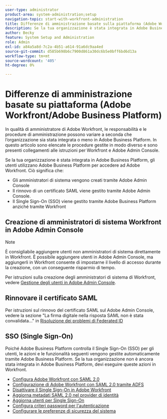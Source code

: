 ```yaml
---
user-type: administrator
product-area: system-administration;setup
navigation-topic: start-with-workfront-administration
title: Differenze di amministrazione basate sulla piattaforma (Adobe Workfront/Adobe Business Platform)
description: Se la tua organizzazione è stata integrata in Adobe Business Platform, gli utenti utilizzano Adobe Business Platform per accedere ad Adobe Workfront. Ciò significa che la gestione degli utenti viene in gran parte eseguita tramite Adobe Admin Console e che il Single Sign-On (SSO) viene gestito tramite la piattaforma aziendale Adobe anziché tramite Workfront. In qualità di amministratore di Adobe Workfront, le responsabilità e le procedure di amministrazione variano a seconda che l’organizzazione sia stata integrata o meno in Adobe Business Platform. In questo articolo sono elencate le procedure che devono essere gestite in modo diverso e sono disponibili collegamenti alle istruzioni per Workfront e Adobe Admin Console.
author: Becky
feature: System Setup and Administration
role: Admin
exl-id: a84a5a8d-7c2a-4b51-a614-91a6dc9aa4ed
source-git-commit: d585b698b6c7900d861a30dc6b5e0bff6bd6d13a
workflow-type: tm+mt
source-wordcount: '405'
ht-degree: 0%

---
```


# Differenze di amministrazione basate su piattaforma (Adobe Workfront/Adobe Business Platform)

In qualità di amministratore di Adobe Workfront, le responsabilità e le procedure di amministrazione possono variare a seconda che l’organizzazione sia stata integrata o meno in Adobe Business Platform. In questo articolo sono elencate le procedure gestite in modo diverso e sono presenti collegamenti alle istruzioni per Workfront e Adobe Admin Console.

Se la tua organizzazione è stata integrata in Adobe Business Platform, gli utenti utilizzano Adobe Business Platform per accedere ad Adobe Workfront. Ciò significa che:

* Gli amministratori di sistema vengono creati tramite Adobe Admin Console
* Il rinnovo di un certificato SAML viene gestito tramite Adobe Admin Console.
* Il Single Sign-On (SSO) viene gestito tramite Adobe Business Platform anziché tramite Workfront

## Creazione di amministratori di sistema Workfront in Adobe Admin Console

>[!NOTE]
>
>È consigliabile aggiungere utenti non amministratori di sistema direttamente in Workfront. È possibile aggiungere utenti in Adobe Admin Console, ma aggiungerli in Workfront consente di impostarne il livello di accesso durante la creazione, con un conseguente risparmio di tempo.

Per istruzioni sulla creazione degli amministratori di sistema di Workfront, vedere [Gestione degli utenti in Adobe Admin Console](/help/quicksilver/administration-and-setup/add-users/create-and-manage-users/admin-console.md).

<!--
<table style="table-layout:auto"> 
 <col> 
 <col> 
 <col> 
 <thead> 
  <tr> 
   <th>Action</th> 
   <th>For instructions in Workfront, see</th> 
   <th>For instructions in the Adobe Admin console, see</th> 
  </tr> 
 </thead> 
 <tbody> 
   <tr data-mc-conditions="QuicksilverOrClassic.Draft mode"> 
    <td role="rowheader">View information about access levels and licenses for your users</td> 
    <td> 
     <ul> 
      <li> <p><a href="../../administration-and-setup/add-users/access-levels-and-object-permissions/list-access-levels-and-licenses-for-your-users.md" class="MCXref xref">List your users' access levels and licenses</a> </p> </li> 
     </ul> </td> 
    <td> 
     <ul> 
      <li> <p>The section "View user list" in <a href="https://helpx.adobe.com/enterprise/using/manage-users-individually.html">Manage users individually</a></p> </li> 
     </ul> </td> 
   </tr>
  <tr> 
   <td role="rowheader">Grant a user admin access</td> 
   <td> 
    <ul> 
     <li> <p><a href="../../administration-and-setup/add-users/configure-and-grant-access/grant-a-user-full-administrative-access.md" class="MCXref xref">Grant a user full administrative access</a> </p> </li> 
    </ul> </td> 
   <td> 
    <ul> 
     <li> <p>The section "Edit user details" in <a href="https://helpx.adobe.com/enterprise/using/manage-users-individually.html">Manage users individually</a></p> </li> 
    </ul> </td> 
  </tr> 
  <tr> 
   <td role="rowheader">Add a user to Adobe Workfront</td> 
   <td> 
    <ul> 
     <li> <p><a href="../../administration-and-setup/add-users/create-and-manage-users/add-users.md" class="MCXref xref">Add users</a> </p> </li> 
    </ul> </td> 
   <td> 
    <ul> 
     <li> <p><a href="../../administration-and-setup/add-users/create-and-manage-users/admin-console.md" class="MCXref xref">Manage users in the Adobe Admin Console</a> </p> </li> 
     <li> <p>The section "Add users" in in <a href="https://helpx.adobe.com/enterprise/using/manage-users-individually.html">Manage users individually</a></p> </li> 
    </ul> </td> 
  </tr> 
   <tr data-mc-conditions="QuicksilverOrClassic.Draft mode"> 
    <td role="rowheader">Add a user to Adobe Workfront Fusion</td> 
    <td> 
     <ul> 
      <li> <p><a href="../../workfront-fusion/organizations/add-user-to-an-organization.md" class="MCXref xref">Add a user to an organization in Adobe Workfront Fusion</a> </p> </li> 
     </ul> </td> 
    <td> 
     <ul> 
      <li> <p><a href="../../administration-and-setup/add-users/create-and-manage-users/admin-console.md" class="MCXref xref">Manage users in the Adobe Admin Console</a> </p> </li> 
      <li> <p>The section "Add users" in in <a href="https://helpx.adobe.com/enterprise/using/manage-users-individually.html">Manage users individually</a></p> </li> 
     </ul> </td> 
   </tr>
  <tr> 
   <td role="rowheader">Deactivate a user</td> 
   <td> 
    <ul> 
     <li> <p><a href="../../administration-and-setup/add-users/create-and-manage-users/deactivate-a-user.md" class="MCXref xref">Deactivate or reactivate a user</a> </p> </li> 
    </ul> </td> 
   <td> 
    <ul> 
     <li> <p>The section "Remove users" in in <a href="https://helpx.adobe.com/enterprise/using/manage-users-individually.html">Manage users individually</a></p> </li> 
    </ul> </td> 
  </tr> 
  <tr> 
   <td role="rowheader">Delete a user</td> 
   <td> 
    <ul> 
     <li> <p><a href="../../administration-and-setup/add-users/create-and-manage-users/delete-a-user.md" class="MCXref xref">Delete users</a> </p> </li> 
    </ul> </td> 
   <td> 
    <ul> 
     <li> <p>The section "Permanently delete users" in <a href="https://helpx.adobe.com/enterprise/using/manage-directory-users.html">Manage directory users</a>
     </p><p>Note: Deleting a user from the [!DNL Adobe Admin Console] deactivates the user in [!DNL Workfront], but does not delete them from [!DNL Workfront].</p> </li> 
    </ul> </td> 
  </tr> 
  <tr> 
   <td role="rowheader">Edit a user profile</td> 
   <td> 
    <ul> 
     <li> <p><a href="../../administration-and-setup/add-users/create-and-manage-users/edit-a-users-profile.md" class="MCXref xref">Edit a user's profile</a> </p> </li> 
    </ul> </td> 
   <td> 
    <ul> 
     <li> <p>The section "Edit user details" in in <a href="https://helpx.adobe.com/enterprise/using/manage-users-individually.html">Manage users individually</a></p> </li> 
    </ul> </td> 
  </tr> 
  <tr> 
   <td role="rowheader">Bulk edit user profiles</td> 
   <td> 
    <ul> 
     <li> <p><a href="../../administration-and-setup/add-users/create-and-manage-users/edit-user-profiles-in-bulk.md" class="MCXref xref">Edit user profiles in bulk</a> </p> </li> 
    </ul> </td> 
   <td> 
    <ul> 
     <li> <p>The section "Edit user details" in <a href="https://helpx.adobe.com/enterprise/using/bulk-upload-users.html">Bulk CSV upload</a></p> </li> 
    </ul> </td> 
  </tr> 
  <tr> 
   <td role="rowheader">Import users </td> 
   <td> 
    <ul> 
     <li> <p><a href="../../administration-and-setup/add-users/create-and-manage-users/import-users.md" class="MCXref xref">Import users</a> </p> </li> 
    </ul> </td> 
   <td> 
    <ul> 
     <li> <p>The section "Add users" in <a href="https://helpx.adobe.com/enterprise/using/bulk-upload-users.html">Bulk CSV upload</a></p> </li> 
    </ul> </td> 
  </tr> 
  <tr> 
   <td role="rowheader">Log in as another user</td> 
   <td> 
    <ul> 
     <li> <p><a href="../../administration-and-setup/add-users/create-and-manage-users/log-in-as-another-user.md" class="MCXref xref">Log in as another user</a> </p> </li> 
    </ul> </td> 
   <td>Not available</td> 
  </tr> 
  <tr> 
    -->

## Rinnovare il certificato SAML

Per istruzioni sul rinnovo del certificato SAML sul Adobe Admin Console, vedere la sezione &quot;La firma digitale nella risposta SAML non è stata convalidata...&quot; in [Risoluzione dei problemi di Federated ID](https://helpx.adobe.com/enterprise/kb/tshoot-fed-id.html)

<!--

   <td role="rowheader">Renew SAML certificate</td> 
   <td> 
    <ul> 
     <li> <p><a href="../../administration-and-setup/manage-workfront/security/renew-wf-saml-2-certificate.md" class="MCXref xref">Renew the Adobe Workfront SAML 2.0 metadata certificate</a> </p> </li> 
    </ul> </td> 
   <td> 
    <ul> 
     <li> <p>The section "The digital signature in the SAML response did not validate..." in <a href="https://helpx.adobe.com/enterprise/kb/tshoot-fed-id.html">Troubleshooting Federated ID</a></p> </li> 
    </ul> </td> 
  </tr> 
 </tbody> 
</table>

-->

## SSO (Single Sign-On)

Poiché Adobe Business Platform controlla il Single Sign-On (SSO) per gli utenti, le azioni e le funzionalità seguenti vengono gestite automaticamente tramite Adobe Business Platform. Se la tua organizzazione non è ancora stata integrata in Adobe Business Platform, devi eseguire queste azioni in Workfront.


* [Configura Adobe Workfront con SAML 2.0](../../administration-and-setup/add-users/single-sign-on/configure-workfront-saml-2.md)
* [Configurazione di Adobe Workfront con SAML 2.0 tramite ADFS](../../administration-and-setup/add-users/single-sign-on/configure-workfront-saml-2-adfs.md)
* [Disattivare il Single Sign-On in Adobe Workfront](../../administration-and-setup/add-users/single-sign-on/deactivate-sso.md)
* [Aggiorna metadati SAML 2.0 nel provider di identità](../../administration-and-setup/add-users/single-sign-on/update-saml-2-metadata-ip.md)
* [Aggiorna utenti per Single Sign-On](../../administration-and-setup/add-users/single-sign-on/update-users-sso.md)
* [Configura criteri password per l&#39;autenticazione](../../administration-and-setup/manage-workfront/security/configure-password-policies-authentication.md)
* [Configurare le preferenze di sicurezza del sistema](../../administration-and-setup/manage-workfront/security/configure-security-preferences.md)
